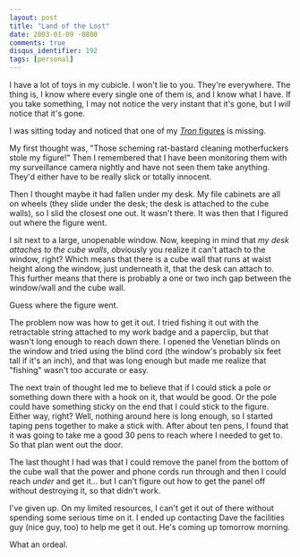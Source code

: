 ```yaml
---
layout: post
title: "Land of the Lost"
date: 2003-01-09 -0800
comments: true
disqus_identifier: 192
tags: [personal]
---
```

I have a lot of toys in my cubicle. I won't lie to you. They're
everywhere. The thing is, I know where every single one of them is, and
I know what I have. If you take something, I may not notice the very
instant that it's gone, but I *will* notice that it's gone.

 I was sitting today and noticed that one of my [*Tron*
figures](http://www.emerchandise.com/browse/TRON/ACTIONFI/) is missing.

 My first thought was, "Those scheming rat-bastard cleaning
motherfuckers stole my figure!" Then I remembered that I have been
monitoring them with my surveillance camera nightly and have not seen
them take anything. They'd either have to be really slick or totally
innocent.

 Then I thought maybe it had fallen under my desk. My file cabinets are
all on wheels (they slide under the desk; the desk is attached to the
cube walls), so I slid the closest one out. It wasn't there. It was then
that I figured out where the figure went.

 I sit next to a large, unopenable window. Now, keeping in mind that *my
desk attaches to the cube walls*, obviously you realize it can't attach
to the window, right? Which means that there is a cube wall that runs at
waist height along the window, just underneath it, that the desk can
attach to. This further means that there is probably a one or two inch
gap between the window/wall and the cube wall.

 Guess where the figure went.

 The problem now was how to get it out. I tried fishing it out with the
retractable string attached to my work badge and a paperclip, but that
wasn't long enough to reach down there. I opened the Venetian blinds on
the window and tried using the blind cord (the window's probably six
feet tall if it's an inch), and that was long enough but made me realize
that "fishing" wasn't too accurate or easy.

 The next train of thought led me to believe that if I could stick a
pole or something down there with a hook on it, that would be good. Or
the pole could have something sticky on the end that I could stick to
the figure. Either way, right? Well, nothing around here is long enough,
so I started taping pens together to make a stick with. After about ten
pens, I found that it was going to take me a good 30 pens to reach where
I needed to get to. So that plan went out the door.

 The last thought I had was that I could remove the panel from the
bottom of the cube wall that the power and phone cords run through and
then I could reach *under* and get it... but I can't figure out how to
get the panel off without destroying it, so that didn't work.

 I've given up. On my limited resources, I can't get it out of there
without spending some serious time on it. I ended up contacting Dave the
facilities guy (nice guy, too) to help me get it out. He's coming up
tomorrow morning.

 What an ordeal.
